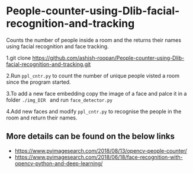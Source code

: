 # People-counter-using-Dlib-facial-recognition-and-tracking
Counts the number of people inside a room and the returns their names using facial recognition and face tracking.






1.git clone https://github.com/ashish-roopan/People-counter-using-Dlib-facial-recognition-and-tracking.git

2.Run ```ppl_cntr.py``` to count the number of unique people visted a room since the program started.

3.To add a new face embedding copy the image of a face and palce it in a folder ```./img_DIR ``` and run ```face_detector.py```

4.Add new faces and modify ```ppl_cntr.py``` to recognise the people in the room and return their names.

## More  details can be found on the below links 
- https://www.pyimagesearch.com/2018/08/13/opencv-people-counter/
- https://www.pyimagesearch.com/2018/06/18/face-recognition-with-opencv-python-and-deep-learning/
